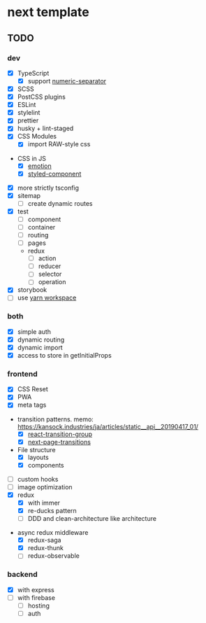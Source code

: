 # next template

## TODO

### dev

- [x] TypeScript
  - [x] support [numeric-separator](https://babeljs.io/docs/en/babel-plugin-proposal-numeric-separator)
- [x] SCSS
- [x] PostCSS plugins
- [x] ESLint
- [x] stylelint
- [x] prettier
- [x] husky + lint-staged
- [x] CSS Modules
  - [x] import RAW-style css
- CSS in JS
  - [x] [emotion](https://github.com/kaave/next-memo/compare/feature/emotion)
  - [x] [styled-component](https://github.com/kaave/next-memo/compare/feature/styled-components)
- [x] more strictly tsconfig
- [x] sitemap
  - [ ] create dynamic routes
- [x] test
  - [ ] component
  - [ ] container
  - [ ] routing
  - [ ] pages
  - redux
    - [ ] action
    - [ ] reducer
    - [ ] selector
    - [ ] operation
- [x] storybook
- [ ] use [yarn workspace](https://yarnpkg.com/lang/ja/docs/workspaces/)

### both

- [x] simple auth
- [x] dynamic routing
- [x] dynamic import
- [x] access to store in getInitialProps

### frontend

- [x] CSS Reset
- [x] PWA
- [x] meta tags
- transition patterns. memo: <https://kansock.industries/ja/articles/static__api__20190417_01/>
  - [x] [react-transition-group](https://github.com/reactjs/react-transition-group)
  - [x] [next-page-transitions](https://github.com/illinois/next-page-transitions)
- File structure
  - [x] layouts
  - [x] components
- [ ] custom hooks
- [ ] image optimization
- [x] redux
  - [x] with immer
  - [x] re-ducks pattern
  - [ ] DDD and clean-architecture like architecture
- async redux middleware
  - [x] redux-saga
  - [x] redux-thunk
  - [ ] redux-observable

### backend

- [x] with express
- [ ] with firebase
  - [ ] hosting
  - [ ] auth
